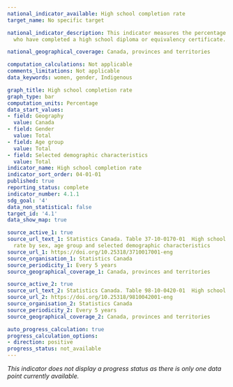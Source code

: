 ```yaml
---
national_indicator_available: High school completion rate
target_name: No specific target

national_indicator_description: This indicator measures the percentage of persons
  who have completed a high school diploma or equivalency certificate.

national_geographical_coverage: Canada, provinces and territories

computation_calculations: Not applicable
comments_limitations: Not applicable
data_keywords: women, gender, Indigenous

graph_title: High school completion rate
graph_type: bar
computation_units: Percentage
data_start_values:
- field: Geography
  value: Canada
- field: Gender
  value: Total
- field: Age group
  value: Total
- field: Selected demographic characteristics
  value: Total
indicator_name: High school completion rate
indicator_sort_order: 04-01-01
published: true
reporting_status: complete
indicator_number: 4.1.1
sdg_goal: '4'
data_non_statistical: false
target_id: '4.1'
data_show_map: true

source_active_1: true
source_url_text_1: Statistics Canada. Table 37-10-0170-01  High school completion
  rate by sex, age group and selected demographic characteristics
source_url_1: https://doi.org/10.25318/3710017001-eng
source_organisation_1: Statistics Canada
source_periodicity_1: Every 5 years
source_geographical_coverage_1: Canada, provinces and territories

source_active_2: true
source_url_text_2: Statistics Canada. Table 98-10-0420-01  High school completion by Indigenous identity, Indigenous geography and labour force status
source_url_2: https://doi.org/10.25318/9810042001-eng
source_organisation_2: Statistics Canada
source_periodicity_2: Every 5 years
source_geographical_coverage_2: Canada, provinces and territories

auto_progress_calculation: true
progress_calculation_options:
- direction: positive
progress_status: not_available
---
```

<i>This indicator does not display a progress status as there is only one data point currently available.</i>